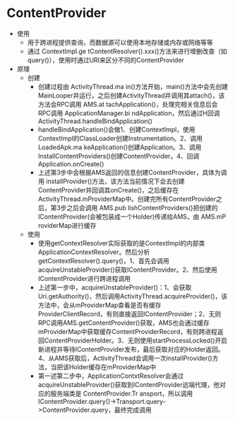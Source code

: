 # ContentProvider
- 使用
    - 用于跨进程提供查询，而数据源可以使用本地存储或内存或网络等等
    - 通过 ContextImpl.ge tContentResolver().xxx()方法来进行增删改查（如query()），使用时通过URI来区分不同的ContentProvider
- 原理
    - 创建
        - 创建过程由 ActivityThread.ma in()方法开始，main()方法中会先创建MainLooper并运行，之后创建ActivityThread并调用其attach()，该方法会RPC调用 AMS.at tachApplication()，处理完相关信息后会RPC调用 ApplicationManager.bi ndApplication，然后通过H回调ActivityThread.handleBindApplication()
        - handleBindApplication()会做1、创建ContextImpl，使用ContextImpl的ClassLoader创建Instrumentation。2、调用 LoadedApk.ma keApplication()创建Application。3、调用InstallContentProviders()创建ContentProvider。4、回调Application.onCreate()
        - 上述第3步中会根据AMS返回的信息创建ContentProvider，具体为调用 installProvider()方法，该方法当前情况下会去创建ContentProvider并回调其onCreate()，之后缓存在ActivityThread.mProviderMap中。创建完所有ContentProvider之后，第3步之后会调用 AMS.pub lishContentProviders()把创建的IContentProvider(会被包装成一个Holder)传递给AMS，由 AMS.mP roviderMap进行缓存
    - 使用
        - 使用getContextResolver实际获取的是ContextImpl的内部类ApplicationContextResolver。然后分析getContextResolver().query()，1、首先会调用 acquireUnstableProvider()获取IContentProvider。2、然后使用IContentProvider进行跨进程调用
        - 上述第一步中，acquireUnstableProvider()：1、会获取Uri.getAuthority()，然后调用ActivityThread.acquireProvider()，该方法中，会从mProviderMap查看是否有缓存ProviderClientRecord，有则直接返回IContentProvider；2、无则RPC调用AMS.getContentProvider()获取，AMS也会通过缓存mProviderMap中获取缓存ContentProviderRecord，有则跨进程返回ContentProviderHolder。3、无则使用startProcessLocked()开启新进程并等待IContentProvider发布，最后获取对应的Holder返回。4、从AMS获取后，ActivityThread会调用一次installProvider()方法，当把该Holder缓存在mProviderMap中
        - 第一述第二步中，ApplicationContxtResolver会通过acquireUnstableProvider()获取到IContentProvider远端代理，他对应的服务端类是 ContentProvider.Tr ansport，所以调用 IContentProvider.query()->Transport.query->ContentProvider.query，最终完成调用